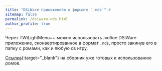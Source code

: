 ```yaml
---
title: "DSiWare приложенийя в формате `.nds`" #
sitemap: false
permalink: /dsiware-nds.html
author_profile: true
---
```


Через TWiLightMenu++ можно использовать любое DSiWare приложение, сконвертированное в формат `.nds`, просто закинув его в папку с ромами, как и любую ds игру.

[Ссылка](https://mega.nz/#F!wEolnIII!sYQ3arxil3D0Hc6gGSbkzA){:target="_blank"} на сборник уже готовых к использованию ромов.